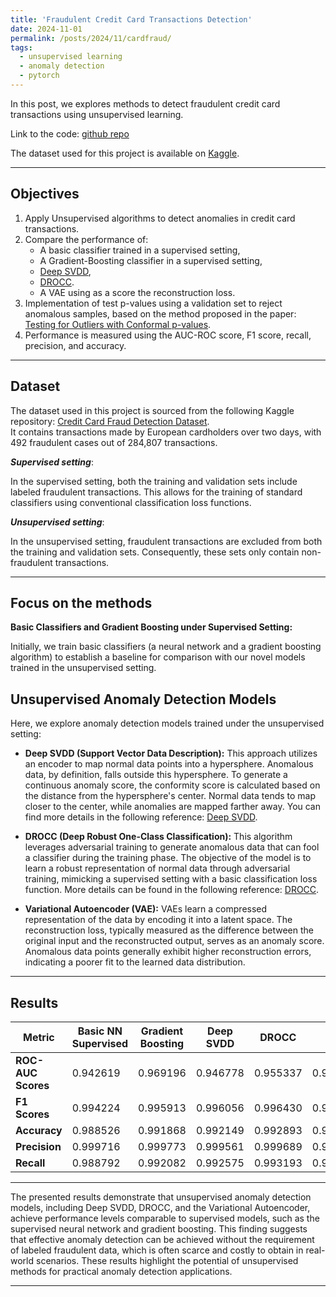 ```yaml
---
title: 'Fraudulent Credit Card Transactions Detection'
date: 2024-11-01
permalink: /posts/2024/11/cardfraud/
tags:
  - unsupervised learning
  - anomaly detection
  - pytorch
---
```


In this post, we explores methods to detect fraudulent credit card transactions using unsupervised learning.

Link to the code: [github repo](https://github.com/vilhess/CreditCardFraud)

The dataset used for this project is available on [Kaggle](https://www.kaggle.com/datasets/mlg-ulb/creditcardfraud).

---

## Objectives

1. Apply Unsupervised algorithms to detect anomalies in credit card transactions.
2. Compare the performance of:
   - A basic classifier trained in a supervised setting,
   - A Gradient-Boosting classifier in a supervised setting,
   - [Deep SVDD](https://proceedings.mlr.press/v80/ruff18a.html),
   - [DROCC](https://arxiv.org/abs/2002.12718).
   - A VAE using as a score the reconstruction loss.
3. Implementation of test p-values using a validation set to reject anomalous samples, based on the method proposed in the paper: [Testing for Outliers with Conformal p-values](https://arxiv.org/abs/2104.08279).
4. Performance is measured using the AUC-ROC score, F1 score, recall, precision, and accuracy.

---

## Dataset

The dataset used in this project is sourced from the following Kaggle repository:
[Credit Card Fraud Detection Dataset](https://www.kaggle.com/datasets/mlg-ulb/creditcardfraud).  
It contains transactions made by European cardholders over two days, with 492 fraudulent cases out of 284,807 transactions.

***Supervised setting***:

In the supervised setting, both the training and validation sets include labeled fraudulent transactions. This allows for the training of standard classifiers using conventional classification loss functions.

***Unsupervised setting***:
 
In the unsupervised setting, fraudulent transactions are excluded from both the training and validation sets. Consequently, these sets only contain non-fraudulent transactions.

---

## Focus on the methods

**Basic Classifiers and Gradient Boosting under Supervised Setting:**

Initially, we train basic classifiers (a neural network and a gradient boosting algorithm) to establish a baseline for comparison with our novel models trained in the unsupervised setting.

## Unsupervised Anomaly Detection Models

Here, we explore anomaly detection models trained under the unsupervised setting:

* **Deep SVDD (Support Vector Data Description):** This approach utilizes an encoder to map normal data points into a hypersphere. Anomalous data, by definition, falls outside this hypersphere. To generate a continuous anomaly score, the conformity score is calculated based on the distance from the hypersphere's center. Normal data tends to map closer to the center, while anomalies are mapped farther away. You can find more details in the following reference: [Deep SVDD](https://proceedings.mlr.press/v80/ruff18a.html).

* **DROCC (Deep Robust One-Class Classification):** This algorithm leverages adversarial training to generate anomalous data that can fool a classifier during the training phase. The objective of the model is to learn a robust representation of normal data through adversarial training, mimicking a supervised setting with a basic classification loss function. More details can be found in the following reference: [DROCC](https://arxiv.org/abs/2002.12718).

* **Variational Autoencoder (VAE):** VAEs learn a compressed representation of the data by encoding it into a latent space. The reconstruction loss, typically measured as the difference between the original input and the reconstructed output, serves as an anomaly score. Anomalous data points generally exhibit higher reconstruction errors, indicating a poorer fit to the learned data distribution.

---

## Results

| Metric               | Basic NN Supervised | Gradient Boosting | Deep SVDD | DROCC  | VAE    |
|----------------------|---------------------|-------------------|-----------|--------|--------|
| **ROC-AUC Scores**    | 0.942619            | 0.969196          | 0.946778  | 0.955337 | 0.922005 |
| **F1 Scores**         | 0.994224            | 0.995913          | 0.996056  | 0.996430 | 0.994965 |
| **Accuracy**          | 0.988526            | 0.991868          | 0.992149  | 0.992893 | 0.989986 |
| **Precision**         | 0.999716            | 0.999773          | 0.999561  | 0.999689 | 0.999319 |
| **Recall**            | 0.988792            | 0.992082          | 0.992575  | 0.993193 | 0.990648 |

---
The presented results demonstrate that unsupervised anomaly detection models, including Deep SVDD, DROCC, and the Variational Autoencoder, achieve performance levels comparable to supervised models, such as the supervised neural network and gradient boosting. This finding suggests that effective anomaly detection can be achieved without the requirement of labeled fraudulent data, which is often scarce and costly to obtain in real-world scenarios. These results highlight the potential of unsupervised methods for practical anomaly detection applications.

------

